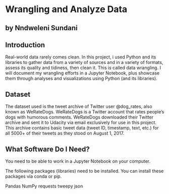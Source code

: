 # Wrangling and Analyze Data
## by Nndweleni Sundani


## Introduction

Real-world data rarely comes clean. In this project, i used Python and its libraries to gather data from a variety of sources and in a variety of formats, assess its quality and tidiness, then clean it. This is called data wrangling. I will document my wrangling efforts in a Jupyter Notebook, plus showcase them through analyses and visualizations using Python (and its libraries).

## Dataset

The dataset used is the tweet archive of Twitter user @dog_rates, also known as WeRateDogs. WeRateDogs is a Twitter account that rates people’s dogs with humorous comments. WeRateDogs downloaded their Twitter archive and sent it to Udacity via email exclusively for use in this project. This archive contains basic tweet data (tweet ID, timestamp, text, etc.) for all 5000+ of their tweets as they stood on August 1, 2017.

## What Software Do I Need?  

You need to be able to work in a Jupyter Notebook on your computer.

The following packages (libraries) need to be installed. You can install these packages via conda or pip.

Pandas
NumPy
requests
tweepy
json
